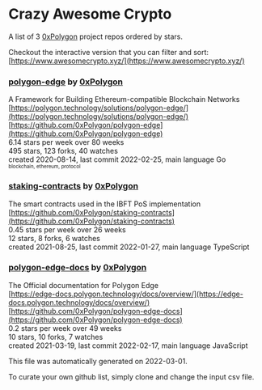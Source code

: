 # Crazy Awesome Crypto
A list of 3 [0xPolygon](https://github.com/0xPolygon) project repos ordered by stars.  

Checkout the interactive version that you can filter and sort: 
[https://www.awesomecrypto.xyz/](https://www.awesomecrypto.xyz/)  


### [polygon-edge](https://github.com/0xPolygon/polygon-edge) by [0xPolygon](https://github.com/0xPolygon)  
A Framework for Building Ethereum-compatible Blockchain Networks  
[https://polygon.technology/solutions/polygon-edge/](https://polygon.technology/solutions/polygon-edge/)  
[https://github.com/0xPolygon/polygon-edge](https://github.com/0xPolygon/polygon-edge)  
6.14 stars per week over 80 weeks  
495 stars, 123 forks, 40 watches  
created 2020-08-14, last commit 2022-02-25, main language Go  
<sub><sup>blockchain, ethereum, protocol</sup></sub>


### [staking-contracts](https://github.com/0xPolygon/staking-contracts) by [0xPolygon](https://github.com/0xPolygon)  
The smart contracts used in the IBFT PoS implementation  
[https://github.com/0xPolygon/staking-contracts](https://github.com/0xPolygon/staking-contracts)  
0.45 stars per week over 26 weeks  
12 stars, 8 forks, 6 watches  
created 2021-08-25, last commit 2022-01-27, main language TypeScript  


### [polygon-edge-docs](https://github.com/0xPolygon/polygon-edge-docs) by [0xPolygon](https://github.com/0xPolygon)  
The Official documentation for Polygon Edge  
[https://edge-docs.polygon.technology/docs/overview/](https://edge-docs.polygon.technology/docs/overview/)  
[https://github.com/0xPolygon/polygon-edge-docs](https://github.com/0xPolygon/polygon-edge-docs)  
0.2 stars per week over 49 weeks  
10 stars, 10 forks, 7 watches  
created 2021-03-19, last commit 2022-02-17, main language JavaScript  


This file was automatically generated on 2022-03-01.  

To curate your own github list, simply clone and change the input csv file.  